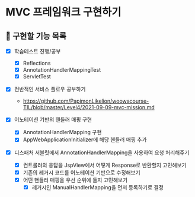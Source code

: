 # MVC 프레임워크 구현하기

## 💪 구현할 기능 목록
- [x] 학습테스트 진행/공부
    - [x] Reflections
    - [x] AnnotationHandlerMappingTest
    - [x] ServletTest

- [x] 전반적인 서비스 플로우 공부하기 
    - https://github.com/PapimonLikelion/woowacourse-TIL/blob/master/Level4/2021-09-09-mvc-mission.md

- [x] 어노테이션 기반의 핸들러 매핑 구현
    - [x] AnnotationHandlerMapping 구현
    - [x] AppWebApplicationInitializer에 해당 핸들러 매핑 추가

- [x] 디스패처 서블릿에서 AnnotationHandlerMapping을 사용하여 요청 처리해주기
    - [x] 컨트롤러의 응답을 JspView에서 어떻게 Response로 반환할지 고민해보기
    - [x] 기존의 레거시 코드를 어노테이션 기반으로 수정해보기
    - [x] 어떤 핸들러 매핑을 우선 순위에 둘지 고민해보기
        - [x] 레거시인 ManualHandlerMapping을 먼저 등록하기로 결정
